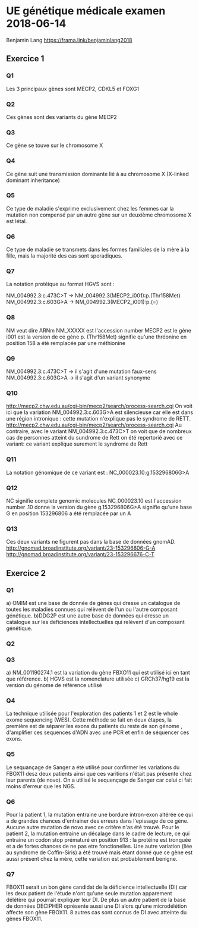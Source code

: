# UE génétique médicale examen 2018-06-14
Benjamin Lang
https://frama.link/benjaminlang2018
## Exercice 1
### Q1
Les 3 principaux gènes sont MECP2, CDKL5 et FOXG1 
### Q2
Ces gènes sont des variants du gène MECP2
### Q3
Ce gène se touve sur le chromosome X
### Q4
Ce gène suit une transmission dominante lié à au chromosome X (X-linked dominant inheritance)
### Q5
Ce type de maladie s'exprime exclusivement chez les femmes car la mutation non compensé par un autre gène sur un deuxième chromosome X est létal.
### Q6
Ce type de maladie se transmets dans les formes familiales de la mère à la fille, mais la majorité des cas sont sporadiques.
### Q7
La notation protéique au format HGVS sont :

NM_004992.3:c.473C>T -> NM_004992.3(MECP2_i001):p.(Thr158Met)
NM_004992.3:c.603G>A -> NM_004992.3(MECP2_i001):p.(=)
### Q8
NM veut dire ARNm
NM_XXXXX est l'accession number
MECP2 est le gène 
i001 est la version de ce gène 
p. (Thr158Met) signifie qu'une thréonine en position 158 a été remplacée par une méthionine
### Q9
NM_004992.3:c.473C>T -> il s'agit d'une mutation faux-sens
NM_004992.3:c.603G>A -> il s'agit d'un variant synonyme
### Q10
http://mecp2.chw.edu.au/cgi-bin/mecp2/search/process-search.cgi
On voit ici que la variation NM_004992.3:c.603G>A est silencieuse car elle est dans une région intronique : cette mutation n'explique pas le syndrome de RETT.
http://mecp2.chw.edu.au/cgi-bin/mecp2/search/process-search.cgi
Au contraire, avec le variant NM_004992.3:c.473C>T on voit que de nombreux cas de personnes atteint du sundrome de Rett on été repertorié avec ce variant: ce variant explique surement le syndrome de Rett
### Q11
La notation génomique de ce variant est : NC_000023.10:g.153296806G>A
### Q12
NC signifie complete genomic molecules
NC_000023.10 est l'accession number
.10 donne la version du gène
g.153296806G>A signifie qu'une base G en position 153296806 a été remplacée par un A
### Q13
Ces deux variants ne figurent pas dans la base de données gnomAD.
http://gnomad.broadinstitute.org/variant/23-153296806-G-A
http://gnomad.broadinstitute.org/variant/23-153296676-C-T

## Exercice 2
### Q1
a) OMIM est une base de donnée de gènes qui dresse un catalogue de toutes les maladies connues qui relèvent de l'un ou l'autre composant génétique.
b)DDG2P est une autre base de données qui dresse un catalogue sur les deficiences intellectuelles qui relèvent d'un composant génétique.
### Q2

### Q3
a) NM_001190274.1 est la variation du gène FBXO11 qui est utilisé ici en tant que référence.
b) HGVS est la nomenclature utilisée
c) GRCh37/hg19 est la version du génome de référence utilisé
### Q4
La technique utilisée pour l'exploration des patients 1 et 2 est le whole exome sequencing (WES). Cette méthode se fait en deux étapes, la première est de séparer les exons du patients du reste de son génome , d'amplifier ces sequences d'ADN avec une PCR et enfin de séquencer ces exons.
### Q5
Le sequançage de Sanger a été utilisé pour confirmer les variations du FBOX11 desz deux patients ainsi que ces varitions n'était pas présente chez leur parents (de novo). On a utilisé le sequençage de Sanger car celui ci fait moins d'erreur que les NGS.
### Q6
Pour la patient 1, la mutation entraine une bordure intron-exon altérée ce qui a de grandes chances d'entrainer des erreurs dans l'epissage de ce gène. Aucune autre mutation de novo avec ce critère n'as été trouvé.
Pour le patient 2, la mutation entraine un décalage dans le cadre de lecture, ce qui entraine un codon stop prématuré en position 913 : la protéine est tronquée et a de fortes chances de ne pas etre fonctionelles. Une autre variation (liée au syndrome de Coffin-Siris) a été trouvé mais étant donné que ce gène est aussi présent chez la mère, cette variation est probablement benigne.
### Q7
FBOX11 serait un bon gène candidat de la déficience intellectuelle (DI) car les deux patient de l'étude n'ont qu'une seule mutation apparement délétère qui pourrait expliquer leur DI. De plus un autre patient de la base de données DECIPHER oprésente aussi une DI alors qu'une microdélétion affecte son gène FBOX11. 8 autres cas sont connus de DI avec atteinte du gènes FBOX11. 
